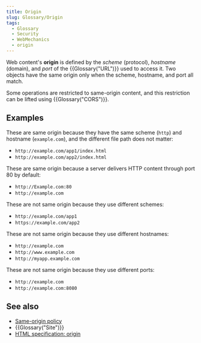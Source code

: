 ```yaml
---
title: Origin
slug: Glossary/Origin
tags:
  - Glossary
  - Security
  - WebMechanics
  - origin
---
```


Web content's **origin** is defined by the _scheme_ (protocol), _hostname_ (domain), and _port_ of the {{Glossary("URL")}} used to access it. Two objects have the same origin only when the scheme, hostname, and port all match.

Some operations are restricted to same-origin content, and this restriction can be lifted using {{Glossary("CORS")}}.

## Examples

These are same origin because they have the same scheme (`http`) and hostname (`example.com`), and the different file path does not matter:

- `http://example.com/app1/index.html`
- `http://example.com/app2/index.html`

These are same origin because a server delivers HTTP content through port 80 by default:

- `http://Example.com:80`
- `http://example.com`

These are not same origin because they use different schemes:

- `http://example.com/app1`
- `https://example.com/app2`

These are not same origin because they use different hostnames:

- `http://example.com`
- `http://www.example.com`
- `http://myapp.example.com`

These are not same origin because they use different ports:

- `http://example.com`
- `http://example.com:8080`

## See also

- [Same-origin policy](/en-US/docs/Web/Security/Same-origin_policy)
- {{Glossary("Site")}}
- [HTML specification: origin](https://html.spec.whatwg.org/multipage/origin.html#origin)

